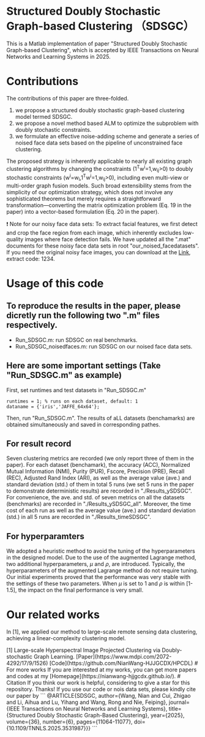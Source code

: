 # Structured Doubly Stochastic Graph-based Clustering （SDSGC）
This is a Matlab implementation of  paper "Structured Doubly Stochastic Graph-based Clustering", which is accepted by IEEE Transactions on Neural Networks and Learning Systems in 2025. 

# Contributions
The contributions of this paper are three-folded.
1) we propose a structured doubly stochastic graph-based clustering model termed SDSGC.
2) we propose a novel method based ALM to optimize the subproblem with doubly stochastic constraints.
3) we formulate an effective noise-adding scheme and generate a series of noised face data sets based on the pipeline of unconstrained face clustering.

The proposed strategy is inherently applicable to nearly all existing graph clustering algorithms by changing the constraints (1<sup>T</sup>w<sup>i</sup>=1,w<sub>ij</sub>>0) to doubly stochastic constraints (w<sup>i</sup>=w<sub>i</sub>,1<sup>T</sup>w<sup>i</sup>=1,w<sub>ij</sub>>0), including even multi-view or multi-order graph fusion models. Such broad extensibility stems from the simplicity of our optimization strategy, which does not involve any sophisticated theorems but merely requires a straightforward transformation—converting the matrix optimization problem (Eq. 19 in the paper) into a vector-based formulation (Eq. 20 in the paper). 

:exclamation: Note for our noisy face data sets: To extract facial features, we first detect and crop the face region from each image, which inherently excludes low-quality images where face detection fails. We have updated all the ".mat" documents for these noisy face data sets in root "our_noised_facedatasets". If you need the original noisy face images, you can download at the [Link](https://pan.baidu.com/s/1GQAp8JUowrvkDIYBOqhPNw?pwd=1234), extract code: 1234.

# Usage of this code

## To reproduce  the results in the paper, please dicretly run the following two ".m" files respectively.
* Run_SDSGC.m: run  SDSGC on real benchmarks.
* Run_SDSGC_noisedfaces.m: run SDSGC on our noised face data sets.
  
## Here are some important settings (Take "Run_SDSGC.m" as example)
First, set runtimes and test datasets in "Run_SDSGC.m" 
```
runtimes = 1; % runs on each dataset, default: 1
dataname = {'iris','JAFFE_64x64'}; 
```
Then, run  "Run_SDSGC.m".  The results of aLL datasets (benchamarks) are obtained simultaneously and saved in corresponding pathes.
## For result record
Seven clustering metrics are recorded (we only report three of them in the paper). For each dataset (benchamark), the accuracy (ACC), Normalized Mutual Information (NMI), Purity (PUR), Fscore, Precision (PRE), Recall (REC), Adjusted Rand Index (ARI), as well as  the average value (ave.) and standard deviation (std.) of them in total 5 runs  (we set 5 runs in the paper to demonstrate deterministic results) are recorded in "./Results_ySDSGC". For convenience,  the ave. and std. of seven metrics on all the datasets (benchmarks) are recorded in "./Results_ySDSGC_all". Moreover, the time cost of each run as well as the average value (ave.) and standard deviation (std.) in all 5 runs are recorded in "./Results_timeSDSGC".

## For hyperparamters
We adopted a heuristic method to avoid the tuning  of the hyperparameters in the designed model. Due to the use of the augmented Lagrange method, two additional hyperparameters, $\mu$ and $\rho$, are introduced. Typically, the hyperparameters of the augmented Lagrange method do not require tuning. Our initial experiments proved that the performance was very stable with the settings of these two parameters. When $\mu$ is set to 1 and $\rho$ is within [1-1.5], the impact on the final performance is very small.

# Our related works


 In [1], we applied our method to large-scale remote sensing data clustering, achieving a linear-complexity clustering model. 
 <!-- In [2], we extended it to a high-order graph fusion-based clustering framework, attaining much higher accuracy than the baseline method presented in this work. [2] Multi-order Graph based Clustering Via Dynamical Low Rank Tensor Approximation. [Paper](https://www.sciencedirect.com/science/article/pii/S0925231225012433) [Code](https://github.com/NianWang-HJJGCDX/MCDLT) --!>

[1] Large-scale Hyperspectral Image Projected Clustering via Doubly-stochastic Graph Learning. [Paper](https://www.mdpi.com/2072-4292/17/9/1526)  [Code](https://github.com/NianWang-HJJGCDX/HPCDL)


# For more  works
If you are interested at my works, you can get more papers and codes at my [Homepage](https://nianwang-hjjgcdx.github.io/).

# Citation
If you think our work is helpful,  considering to give a star for this repository. Thanks!
If you use our code or nois data sets, please kindly cite our paper by
```
@ARTICLE{SDSGC,
  author={Wang, Nian and Cui, Zhigao and Li, Aihua and Lu, Yihang and Wang, Rong and Nie, Feiping},
  journal={IEEE Transactions on Neural Networks and Learning Systems}, 
  title={Structured Doubly Stochastic Graph-Based Clustering}, 
  year={2025},
  volume={36},
  number={6},
  pages={11064-11077},
  doi={10.1109/TNNLS.2025.3531987}}}
```
